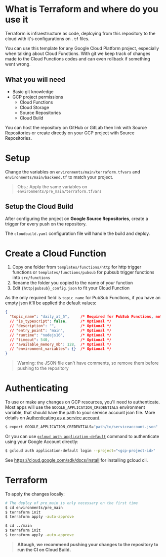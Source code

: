 
# What is Terraform and where do you use it

Terraform is infraestructure as code, deploying from this repository to the cloud with it's configurations on `.tf` files.

You can use this template for any Google Cloud Platform project, especially when talking about Cloud Functions. With git we keep track of changes made to the Cloud Functions codes and can even rollback if something went wrong.

## What you will need

- Basic git knowledge
- GCP project permissions
  - Cloud Functions
  - Cloud Storage
  - Source Repositories
  - Cloud Build 

You can host the repository on GitHub or GitLab then link with Source Repositories or create directly on your GCP project with Source Repositories.

# Setup

Change the variables on `environments/main/terraform.tfvars` and `environments/main/backend.tf` to match your project.

> Obs.: Apply the same variables on `environments/pre_main/terraform.tfvars`

## Setup the Cloud Build

After configuring the project on **Google Source Repositories**, create a trigger for every push on the repository.

The `cloudbuild.yaml` configuration file will handle the build and deploy. 

# Create a Cloud Function

1. Copy one folder from `templates/functions/http` for http trigger functions or `templates/functions/pubsub` for pubsub trigger functions into `src/functions`
2. Rename the folder you copied to the name of your function
3. Edit `{http|pubsub}_config.json` to fit your Cloud Function

As the only required field is `topic_name` for PubSub Functions, if you have an empty json it'll be applied the default values:

```json
{
  "topic_name": "daily_at_5",     /* Required for PubSub Functions, not necessary for http functions */
  // "is_typescript": false,      /* Optional */
  // "description": "",           /* Optional */
  // "entry_point": "main",       /* Optional */
  // "runtime": "nodejs16",       /* Optional */
  // "timeout": 540,              /* Optional */
  // "available_memory_mb": 128,  /* Optional */
  // "environment_variables": {}  /* Optional */
}
```

> Warning: the JSON file can't have comments, so remove them before pushing to the repository

# Authenticating

To use or make any changes on GCP resources, you'll need to authenticate. Most apps will use the `GOOGLE_APPLICATION_CREDENTIALS` environment variable, that should have the path to your service account json file. More details on [Authenticating as a service account](https://cloud.google.com/docs/authentication/production).

```sh
$ export GOOGLE_APPLICATION_CREDENTIALS="path/to/serviceaccount.json"
```

Or you can use [`gcloud auth application-default`](https://cloud.google.com/sdk/gcloud/reference/auth/application-default) command to authenticate using your Google Account directly:
```sh
$ gcloud auth application-default login --project="<gcp-project-id>"
```

See https://cloud.google.com/sdk/docs/install for installing gcloud cli.


# Terraform

To apply the changes locally:

```sh
# The deploy of pre_main is only necessary on the first time
$ cd environments/pre_main
$ terraform init
$ terraform apply -auto-approve

$ cd ../main
$ terraform init
$ terraform apply -auto-approve
```

> **Altough, we recommend pushing your changes to the repository to run the CI on Cloud Build.**
